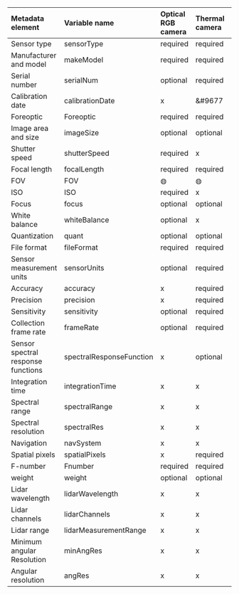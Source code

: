 |**Metadata element**|**Variable name**|**Optical RGB camera**|**Thermal camera**|**Point spectrometer**|**Imaging spectrometer**|**LiDAR**|
|:------|:------|:------|:------|:------|:------|:------|
|Sensor type|sensorType|required|required|required|required|required|
|Manufacturer and model|makeModel|required|required|required|required|required|
|Serial number|serialNum|optional|required|required|required|required|
|Calibration date|calibrationDate|x|&#9677|&#9677;|&#9677;|&#9677;|
|Foreoptic|Foreoptic|required|required|required|required|x|
|Image area and size|imageSize|optional|optional|x|x|x|
|Shutter speed|shutterSpeed|required|x|x|x|x|
|Focal length|focalLength|required|required|x|x|x|
|FOV|FOV|&#9677;|&#9677;|&#9677;|&#9677;|required|
|ISO|ISO|required|x|x|x|x|
|Focus|focus|optional|optional|x|optional|x|
|White balance|whiteBalance|optional|x|x|x|x|
|Quantization|quant|optional|optional|optional|optional|x|
|File format|fileFormat|required|required|required|required|required|
|Sensor measurement units|sensorUnits|optional|required|required|required|optional|
|Accuracy|accuracy|x|required|required|required|required|
|Precision|precision|x|required|required|required|required|
|Sensitivity|sensitivity|optional|required|required|required|optional|
|Collection frame rate|frameRate|optional|required|x|required|required|
|Sensor spectral response functions|spectralResponseFunction|x|optional|optional|optional|x|
|Integration time|integrationTime|x|x|optional|optional|x|
|Spectral range|spectralRange|x|x|optional|optional|x|
|Spectral resolution|spectralRes|x|x|optional|optional|x|
|Navigation|navSystem|x|x|optional|required|required|
|Spatial pixels|spatialPixels|x|required|x|required|x|
|F-number|Fnumber|required|required|x|optional|x|
|weight|weight|optional|optional|optional|optional|&#9677;|
|Lidar wavelength|lidarWavelength|x|x|x|x|required|
|Lidar channels|lidarChannels|x|x|x|x|required|
|Lidar range|lidarMeasurementRange|x|x|x|x|&#9677;|
|Minimum angular Resolution|minAngRes|x|x|x|x|&#9677;|
|Angular resolution|angRes|x|x|x|x|&#9677;|

